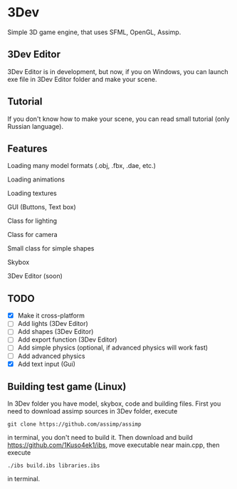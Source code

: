 # 3Dev
Simple 3D game engine, that uses SFML, OpenGL, Assimp. 
## 3Dev Editor
3Dev Editor is in development, but now, if you on Windows, you can launch exe file in 3Dev Editor folder and make your scene.
## Tutorial
If you don't know how to make your scene, you can read small tutorial (only Russian language).
## Features
Loading many model formats (.obj, .fbx, .dae, etc.)

Loading animations

Loading textures

GUI (Buttons, Text box)

Class for lighting

Class for camera

Small class for simple shapes

Skybox

3Dev Editor (soon)
## TODO
- [x] Make it cross-platform
- [ ] Add lights (3Dev Editor)
- [ ] Add shapes (3Dev Editor)
- [ ] Add export function (3Dev Editor)
- [ ] Add simple physics (optional, if advanced physics will work fast)
- [ ] Add advanced physics
- [x] Add text input (Gui) 
## Building test game (Linux)
In 3Dev folder you have model, skybox, code and building files. First you need to download assimp sources in 3Dev folder, execute
```
git clone https://github.com/assimp/assimp
```
in terminal, you don't need to build it. Then download and build https://github.com/1Kuso4ek1/ibs, move executable near main.cpp, then execute
```
./ibs build.ibs libraries.ibs
```
in terminal. 
